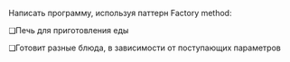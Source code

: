 Написать программу, используя паттерн Factory method:

❑Печь для приготовления еды

❑Готовит разные блюда, в  зависимости от поступающих параметров

